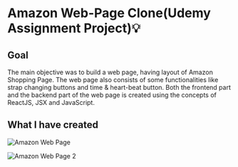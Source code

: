 # Amazon Web-Page Clone(Udemy Assignment Project)💡

## Goal

The main objective was to build a web page, having layout of Amazon Shopping Page. The web page also consists of some functionalities like strap changing buttons and time & heart-beat button. Both the frontend part and the backend part of the web page is created using the concepts of ReactJS, JSX and JavaScript.

## What I have created

![Amazon Web Page](https://user-images.githubusercontent.com/59922056/168443320-96b278cb-5b23-46d2-96b7-bc1bf35cc172.jpg)

![Amazon Web Page 2](https://user-images.githubusercontent.com/59922056/168443366-ecda9ce2-d8bd-4663-ae42-78516c2593fa.jpg)









